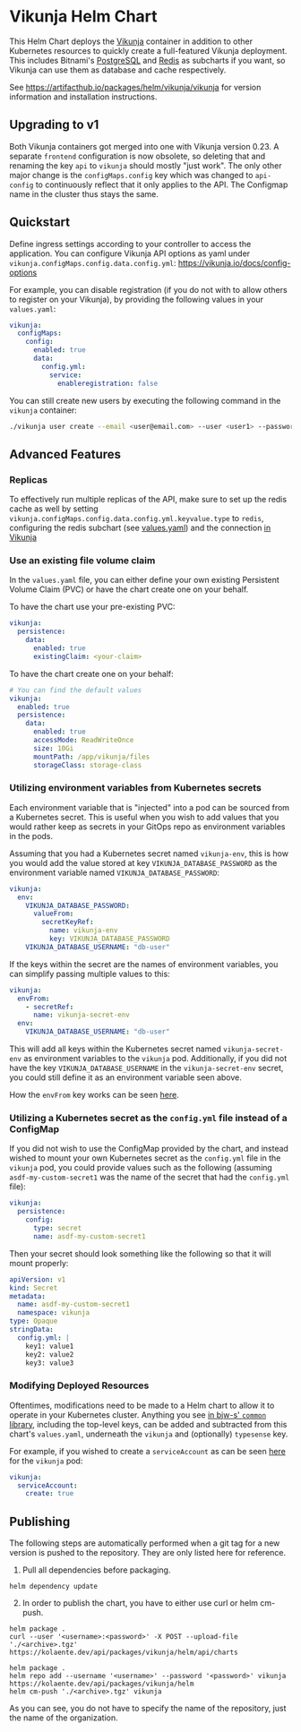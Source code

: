 # Vikunja Helm Chart

This Helm Chart deploys the [Vikunja](https://hub.docker.com/r/vikunja/vikunja) container
in addition to other Kubernetes resources to quickly create a full-featured Vikunja deployment.
This includes Bitnami's [PostgreSQL](https://github.com/bitnami/charts/tree/main/bitnami/postgresql) 
and [Redis](https://github.com/bitnami/charts/tree/main/bitnami/redis) as subcharts if you want,
so Vikunja can use them as database and cache respectively.

See https://artifacthub.io/packages/helm/vikunja/vikunja for version information 
and installation instructions.

## Upgrading to v1

Both Vikunja containers got merged into one with Vikunja version 0.23.
A separate `frontend` configuration is now obsolete,
so deleting that and renaming the key `api` to `vikunja`
should mostly "just work".
The only other major change is the `configMaps.config` key
which was changed to `api-config` to continuously reflect
that it only applies to the API.
The Configmap name in the cluster thus stays the same.

## Quickstart

Define ingress settings according to your controller to access the application.
You can configure Vikunja API options as yaml under `vikunja.configMaps.config.data.config.yml`:
https://vikunja.io/docs/config-options

For example, you can disable registration (if you do not with to allow others to register on your Vikunja), by providing the following values in your `values.yaml`:

```yaml
vikunja:
  configMaps:
    config:
      enabled: true
      data:
        config.yml:
          service:
            enableregistration: false
```

You can still create new users by executing the following command in the `vikunja` container:

```bash
./vikunja user create --email <user@email.com> --user <user1> --password <password123>
```

## Advanced Features

### Replicas

To effectively run multiple replicas of the API, 
make sure to set up the redis cache as well
by setting `vikunja.configMaps.config.data.config.yml.keyvalue.type` to `redis`,
configuring the redis subchart (see [values.yaml](./values.yaml#L119))
and the connection [in Vikunja](https://vikunja.io/docs/config-options/#redis)

### Use an existing file volume claim

In the `values.yaml` file, you can either define your own existing Persistent Volume Claim (PVC) 
or have the chart create one on your behalf.

To have the chart use your pre-existing PVC:

```yaml
vikunja:
  persistence:
    data:
      enabled: true
      existingClaim: <your-claim>
```

To have the chart create one on your behalf:

```yaml
# You can find the default values 
vikunja:
  enabled: true
  persistence:
    data:
      enabled: true
      accessMode: ReadWriteOnce
      size: 10Gi
      mountPath: /app/vikunja/files
      storageClass: storage-class
```

### Utilizing environment variables from Kubernetes secrets

Each environment variable that is "injected" into a pod can be sourced from a Kubernetes secret.
This is useful when you wish to add values that you would rather keep as secrets in your GitOps repo
as environment variables in the pods.

Assuming that you had a Kubernetes secret named `vikunja-env`, 
this is how you would add the value stored at key `VIKUNJA_DATABASE_PASSWORD` as the environment variable named `VIKUNJA_DATABASE_PASSWORD`:

```yaml
vikunja:
  env:
    VIKUNJA_DATABASE_PASSWORD:
      valueFrom:
        secretKeyRef:
          name: vikunja-env
          key: VIKUNJA_DATABASE_PASSWORD
    VIKUNJA_DATABASE_USERNAME: "db-user"
```

If the keys within the secret are the names of environment variables,
you can simplify passing multiple values to this:

```yaml
vikunja:
  envFrom:
    - secretRef:
      name: vikunja-secret-env
  env:
    VIKUNJA_DATABASE_USERNAME: "db-user"
```

This will add all keys within the Kubernetes secret named `vikunja-secret-env` as environment variables to the `vikunja` pod. Additionally, if you did not have the key `VIKUNJA_DATABASE_USERNAME` in the `vikunja-secret-env` secret, you could still define it as an environment variable seen above.

How the `envFrom` key works can be seen [here](https://github.com/bjw-s/helm-charts/blob/a081de53024d8328d1ae9ff7e4f6bc500b0f3a29/charts/library/common/values.yaml#L155).

### Utilizing a Kubernetes secret as the `config.yml` file instead of a ConfigMap

If you did not wish to use the ConfigMap provided by the chart, and instead wished to mount your own Kubernetes secret as the `config.yml` file in the `vikunja` pod, you could provide values such as the following (assuming `asdf-my-custom-secret1` was the name of the secret that had the `config.yml` file):

```yaml
vikunja:
  persistence:
    config:
      type: secret
      name: asdf-my-custom-secret1
```

Then your secret should look something like the following so that it will mount properly:

```yaml
apiVersion: v1
kind: Secret
metadata:
  name: asdf-my-custom-secret1
  namespace: vikunja
type: Opaque
stringData:
  config.yml: |
    key1: value1
    key2: value2
    key3: value3

```

### Modifying Deployed Resources

Oftentimes, modifications need to be made to a Helm chart to allow it to operate in your Kubernetes cluster.
Anything you see [in bjw-s' `common` library](https://github.com/bjw-s/helm-charts/blob/a081de53024d8328d1ae9ff7e4f6bc500b0f3a29/charts/library/common/values.yaml),
including the top-level keys, can be added and subtracted from this chart's `values.yaml`, 
underneath the `vikunja` and (optionally) `typesense` key.

For example, if you wished to create a `serviceAccount` as can be seen [here](https://github.com/bjw-s/helm-charts/blob/a081de53024d8328d1ae9ff7e4f6bc500b0f3a29/charts/library/common/values.yaml#L85-L87) for the `vikunja` pod:

```yaml
vikunja:
  serviceAccount: 
    create: true
```

## Publishing

The following steps are automatically performed when a git tag for a new version is pushed to the repository.
They are only listed here for reference.

1. Pull all dependencies before packaging.

  ```shell
  helm dependency update
  ```

2. In order to publish the chart, you have to either use curl or helm cm-push.

  ```shell
  helm package .
  curl --user '<username>:<password>' -X POST --upload-file './<archive>.tgz' https://kolaente.dev/api/packages/vikunja/helm/api/charts
  ```

  ```shell
  helm package .
  helm repo add --username '<username>' --password '<password>' vikunja https://kolaente.dev/api/packages/vikunja/helm
  helm cm-push './<archive>.tgz' vikunja
  ```

  As you can see, you do not have to specify the name of the repository, just the name of the organization.
